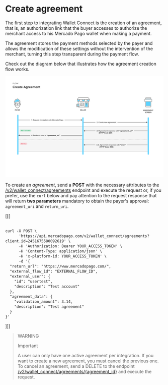 # Create agreement 

The first step to integrating Wallet Connect is the creation of an agreement, that is, an authorization link that the buyer accesses to authorize the merchant access to his Mercado Pago wallet when making a payment. 

The agreement stores the payment methods selected by the payer and allows the modification of these settings without the intervention of the merchant, turning this step transparent during the payment flow.

Check out the diagram below that illustrates how the agreement creation flow works.

![Create agreement](/images/wallet-connect/new-create-agreement.en.png)

To create an _agreement_, send a **POST** with the necessary attributes to the [/v2/wallet_connect/agreements](/developers/en/reference/wallet_connect/_wallet_connect_agreements/post) endpoint and execute the request or, if you prefer, use the `curl` below and pay attention to the request response that will return **two parameters** mandatory to obtain the payer's approval: `agreement_uri` and `return_uri`.

[[[
```curl

curl -X POST \
      'https://api.mercadopago.com/v2/wallet_connect/agreements?client.id=2451675580092619' \
      -H 'Authorization: Bearer YOUR_ACCESS_TOKEN' \
      -H 'Content-Type: application/json' \ 
      -H 'x-platform-id: YOUR_ACCESS_TOKEN' \
      -d '{
  "return_url": "https://www.mercadopago.com/",
  "external_flow_id": "EXTERNAL_FLOW_ID",
  "external_user": {
    "id": "usertest",
    "description": "Test account"
  },
  "agreement_data": {
    "validation_amount": 3.14,
    "description": "Test agreement"
  }
}'
```
]]]

> WARNING
>
> Important
>
> A user can only have one active agreement per integration. If you want to create a new agreement, you must cancel the previous one. To cancel an agreement, send a DELETE to the endpoint [/v2/wallet_connect/agreements/{agreement_id}](/developers/en/reference/wallet_connect/_wallet_connect_agreements_agreement_id/delete) and execute the request.

